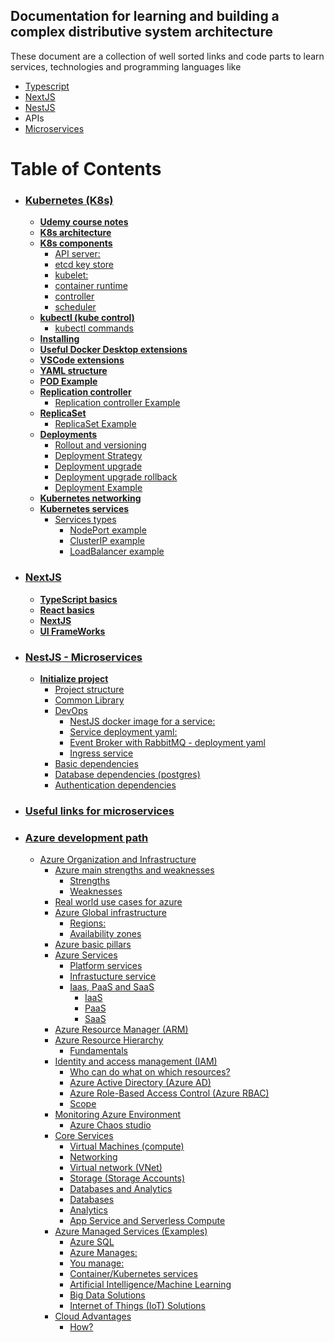 ## Documentation for learning and building a complex distributive system architecture
These document are a collection of well sorted links and code parts to learn services, technologies and programming languages like
- [Typescript](./NextJS.md)
- [NextJS](./NextJS.md)
- [NestJS](./NestJS%20-%20Microservices.md)
- APIs
- [Microservices](./microservices-useful-links.md)


# Table of Contents 
- ### [Kubernetes (K8s)](./k8s-basic.md)
  - **[Udemy course notes](./k8s-basic.md#Udemy-course-notes)**
  - **[K8s architecture](./k8s-basic.md#K8s-architecture)**
  - **[K8s components](./k8s-basic.md#K8s-components)**
    - [API server: ](./k8s-basic.md#API-server)
    - [etcd key store](./k8s-basic.md#etcd-key-store)
    - [kubelet:](./k8s-basic.md#kubelet)
    - [container runtime](./k8s-basic.md#container-runtime)
    - [controller](./k8s-basic.md#controller)
    - [scheduler](./k8s-basic.md#scheduler)
  - **[kubectl (kube control)](./k8s-basic.md#kubectl-(kube-control))**
    - [kubectl commands](./k8s-basic.md#kubectl-commands)
  - **[Installing](./k8s-basic.md#Installing)**
  - **[Useful Docker Desktop extensions](./k8s-basic.md#Useful-Docker-Desktop-extensions)**
  - **[VSCode extensions](./k8s-basic.md#VSCode-extensions)**
  - **[YAML structure](./k8s-basic.md#YAML-structure)**
  - **[POD Example](./k8s-basic.md#POD-Example)**
  - **[Replication controller](./k8s-basic.md#Replication-controller)**
    - [Replication controller Example](./k8s-basic.md#Replication-controller-Example)
  - **[ReplicaSet](./k8s-basic.md#ReplicaSet)**
    - [ReplicaSet Example](./k8s-basic.md#ReplicaSet-Example)
  - **[Deployments](./k8s-basic.md#Deployments)**
    - [Rollout and versioning](./k8s-basic.md#Rollout-and-versioning)
    - [Deployment Strategy](./k8s-basic.md#Deployment-Strategy)
    - [Deployment upgrade](./k8s-basic.md#Deployment-upgrade)
    - [Deployment upgrade rollback](./k8s-basic.md#Deployment-upgrade-rollback)
    - [Deployment Example](./k8s-basic.md#Deployment-Example)
  - **[Kubernetes networking](./k8s-basic.md#Kubernetes-Networking)**
  - **[Kubernetes services](./k8s-basic.md#kubernetes-services)**
    - [Services types](./k8s-basic.md#services-types)
      - [NodePort example](./k8s-basic.md#nodeport-example)
      - [ClusterIP example](./k8s-basic.md#clusterip-example)
      - [LoadBalancer example](./k8s-basic.md#loadbalancer-example)

- ### [NextJS](./NextJS.md)
  - **[TypeScript basics](./NextJS.md#TypeScript-basics)**
  - **[React basics](./NextJS.md#React-basics)**
  - **[NextJS](./NextJS.md#NextJS)**
  - **[UI FrameWorks](./NextJS.md#FrameWorks)**

- ### [NestJS - Microservices](./NestJS%20-%20Microservices.md)
  - **[Initialize project](./NestJS%20-%20Microservices.md#Initialize-project)**
    - [Project structure](./NestJS%20-%20Microservices.md#Project-structure)
    - [Common Library](./NestJS%20-%20Microservices.md#Common-Library)
    - [DevOps](./NestJS%20-%20Microservices.md#DevOps)
      - [NestJS docker image for a service:](./NestJS%20-%20Microservices.md#NestJS-docker-image-for-a-service)
      - [Service deployment yaml:](./NestJS%20-%20Microservices.md#Service-deployment-yaml)
      - [Event Broker with RabbitMQ - deployment yaml](./NestJS%20-%20Microservices.md#Event-Broker-with-RabbitMQ---deployment-yaml)
      - [Ingress service](./NestJS%20-%20Microservices.md#Ingress-service)
    - [Basic dependencies](./NestJS%20-%20Microservices.md#Basic-dependencies)
    - [Database dependencies (postgres)](./NestJS%20-%20Microservices.md#Database-dependencies-(postgres))
    - [Authentication dependencies](./NestJS%20-%20Microservices.md#Authentication-dependencies)
- ### [Useful links for microservices](./microservices-useful-links.md)
- ### [Azure development path](./Azure%20development%20path/azure-organization-and-infrastructure.md)
  * [Azure Organization and Infrastructure](./Azure%20development%20path/azure-organization-and-infrastructure.md#azure-organization-and-infrastructure)
    * [Azure main strengths and weaknesses](./Azure%20development%20path/azure-organization-and-infrastructure.md#azure-main-strengths-and-weaknesses)
      * [Strengths](./Azure%20development%20path/azure-organization-and-infrastructure.md#strengths)
      * [Weaknesses](./Azure%20development%20path/azure-organization-and-infrastructure.md#weaknesses)
    * [Real world use cases for azure](./Azure%20development%20path/azure-organization-and-infrastructure.md#real-world-use-cases-for-azure)
    * [Azure Global infrastructure](./Azure%20development%20path/azure-organization-and-infrastructure.md#azure-global-infrastructure)
      * [Regions:](./Azure%20development%20path/azure-organization-and-infrastructure.md#regions)
      * [Availability zones](./Azure%20development%20path/azure-organization-and-infrastructure.md#availability-zones)
    * [Azure basic pillars](./Azure%20development%20path/azure-organization-and-infrastructure.md#azure-basic-pillars)
    * [Azure Services](./Azure%20development%20path/azure-organization-and-infrastructure.md#azure-services)
      * [Platform services](./Azure%20development%20path/azure-organization-and-infrastructure.md#platform-services)
      * [Infrastucture service](./Azure%20development%20path/azure-organization-and-infrastructure.md#infrastucture-service)
      * [Iaas, PaaS and SaaS](./Azure%20development%20path/azure-organization-and-infrastructure.md#iaas-paas-and-saas)
         * [IaaS](./Azure%20development%20path/azure-organization-and-infrastructure.md#iaas)
         * [PaaS](./Azure%20development%20path/azure-organization-and-infrastructure.md#paas)
         * [SaaS](./Azure%20development%20path/azure-organization-and-infrastructure.md#saas)
    * [Azure Resource Manager (ARM)](./Azure%20development%20path/azure-organization-and-infrastructure.md#azure-resource-manager-arm)
    * [Azure Resource Hierarchy](./Azure%20development%20path/azure-organization-and-infrastructure.md#azure-resource-hierarchy)
        * [Fundamentals](./Azure%20development%20path/azure-organization-and-infrastructure.md#fundamentals)
    * [Identity and access management (IAM)](./Azure%20development%20path/azure-organization-and-infrastructure.md#identity-and-access-management-iam)
        * [Who can do what on which resources?](./Azure%20development%20path/azure-organization-and-infrastructure.md#who-can-do-what-on-which-resources)
        * [Azure Active Directory (Azure AD)](./Azure%20development%20path/azure-organization-and-infrastructure.md#azure-active-directory-azure-ad)
        * [Azure Role-Based Access Control (Azure RBAC)](./Azure%20development%20path/azure-organization-and-infrastructure.md#azure-role-based-access-control-azure-rbac)
        * [Scope](./Azure%20development%20path/azure-organization-and-infrastructure.md#scope)
    * [Monitoring Azure Environment](./Azure%20development%20path/azure-organization-and-infrastructure.md#monitoring-azure-environment)
        * [Azure Chaos studio](./Azure%20development%20path/azure-organization-and-infrastructure.md#azure-chaos-studio)
    * [Core Services](./Azure%20development%20path/azure-organization-and-infrastructure.md#core-services)
        * [Virtual Machines (compute)](./Azure%20development%20path/azure-organization-and-infrastructure.md#virtual-machines-compute)
        * [Networking](./Azure%20development%20path/azure-organization-and-infrastructure.md#networking)
        * [Virtual network (VNet)](./Azure%20development%20path/azure-organization-and-infrastructure.md#virtual-network-vnet)
        * [Storage (Storage Accounts)](./Azure%20development%20path/azure-organization-and-infrastructure.md#storage-storage-accounts)
        * [Databases and Analytics](./Azure%20development%20path/azure-organization-and-infrastructure.md#databases-and-analytics)
        * [Databases](./Azure%20development%20path/azure-organization-and-infrastructure.md#databases)
        * [Analytics](./Azure%20development%20path/azure-organization-and-infrastructure.md#analytics)
        * [App Service and Serverless Compute](./Azure%20development%20path/azure-organization-and-infrastructure.md#app-service-and-serverless-compute)
    * [Azure Managed Services (Examples)](./Azure%20development%20path/azure-organization-and-infrastructure.md#azure-managed-services-examples)
        * [Azure SQL](./Azure%20development%20path/azure-organization-and-infrastructure.md#azure-sql)
        * [Azure Manages:](./Azure%20development%20path/azure-organization-and-infrastructure.md#azure-manages)
        * [You manage:](./Azure%20development%20path/azure-organization-and-infrastructure.md#you-manage)
        * [Container/Kubernetes services](./Azure%20development%20path/azure-organization-and-infrastructure.md#containerkubernetes-services)
        * [Artificial Intelligence/Machine Learning](./Azure%20development%20path/azure-organization-and-infrastructure.md#artificial-intelligencemachine-learning)
        * [Big Data Solutions](./Azure%20development%20path/azure-organization-and-infrastructure.md#big-data-solutions)
        * [Internet of Things (IoT) Solutions](./Azure%20development%20path/azure-organization-and-infrastructure.md#internet-of-things-iot-solutions)
    * [Cloud Advantages](./Azure%20development%20path/azure-organization-and-infrastructure.md#cloud-advantages)
        * [How?](./Azure%20development%20path/azure-organization-and-infrastructure.md#how)
